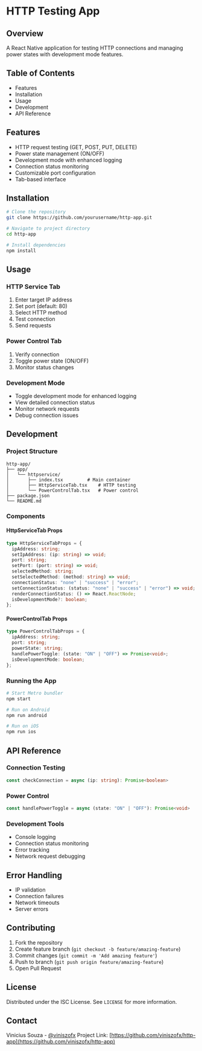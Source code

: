 # HTTP Testing App

## Overview

A React Native application for testing HTTP connections and managing power states with development mode features.

## Table of Contents

- Features
- Installation
- Usage
- Development
- API Reference

## Features

- HTTP request testing (GET, POST, PUT, DELETE)
- Power state management (ON/OFF)
- Development mode with enhanced logging
- Connection status monitoring
- Customizable port configuration
- Tab-based interface

## Installation

```bash
# Clone the repository
git clone https://github.com/yourusername/http-app.git

# Navigate to project directory
cd http-app

# Install dependencies
npm install
```

## Usage

### HTTP Service Tab

1. Enter target IP address
2. Set port (default: 80)
3. Select HTTP method
4. Test connection
5. Send requests

### Power Control Tab

1. Verify connection
2. Toggle power state (ON/OFF)
3. Monitor status changes

### Development Mode

- Toggle development mode for enhanced logging
- View detailed connection status
- Monitor network requests
- Debug connection issues

## Development

### Project Structure

```
http-app/
├── app/
│   └── httpservice/
│       ├── index.tsx         # Main container
│       ├── HttpServiceTab.tsx    # HTTP testing
│       └── PowerControlTab.tsx   # Power control
├── package.json
└── README.md
```

### Components

#### HttpServiceTab Props

```typescript
type HttpServiceTabProps = {
  ipAddress: string;
  setIpAddress: (ip: string) => void;
  port: string;
  setPort: (port: string) => void;
  selectedMethod: string;
  setSelectedMethod: (method: string) => void;
  connectionStatus: "none" | "success" | "error";
  setConnectionStatus: (status: "none" | "success" | "error") => void;
  renderConnectionStatus: () => React.ReactNode;
  isDevelopmentMode?: boolean;
};
```

#### PowerControlTab Props

```typescript
type PowerControlTabProps = {
  ipAddress: string;
  port: string;
  powerState: string;
  handlePowerToggle: (state: "ON" | "OFF") => Promise<void>;
  isDevelopmentMode: boolean;
};
```

### Running the App

```bash
# Start Metro bundler
npm start

# Run on Android
npm run android

# Run on iOS
npm run ios
```

## API Reference

### Connection Testing

```typescript
const checkConnection = async (ip: string): Promise<boolean>
```

### Power Control

```typescript
const handlePowerToggle = async (state: "ON" | "OFF"): Promise<void>
```

### Development Tools

- Console logging
- Connection status monitoring
- Error tracking
- Network request debugging

## Error Handling

- IP validation
- Connection failures
- Network timeouts
- Server errors

## Contributing

1. Fork the repository
2. Create feature branch (`git checkout -b feature/amazing-feature`)
3. Commit changes (`git commit -m 'Add amazing feature'`)
4. Push to branch (`git push origin feature/amazing-feature`)
5. Open Pull Request

## License

Distributed under the ISC License. See `LICENSE` for more information.

## Contact

Vinicius Souza - [@viniszofx](https://viniccius.com.br)
Project Link: [https://github.com/viniszofx/http-app](https://github.com/viniszofx/http-app)
